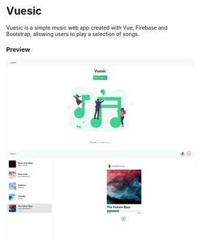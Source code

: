# Vuesic
Vuesic is a simple music web app created with Vue, Firebase and Bootstrap, allowing users to play a selection of songs.

### Preview

![](preview/1.png)
![](preview/2.png)
